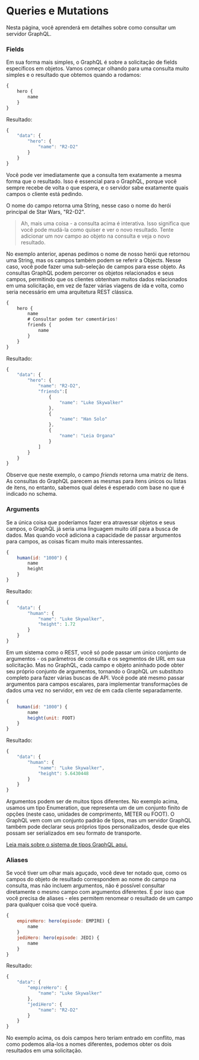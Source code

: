 # Queries e Mutations

Nesta página, você aprenderá em detalhes sobre como consultar um servidor GraphQL.

### Fields

Em sua forma mais simples, o GraphQL é sobre a solicitação de fields específicos em objetos. Vamos começar olhando para uma consulta muito simples e o resultado que obtemos quando a rodamos:

```javascript
{
    hero {
        name
    }
}
```

Resultado:

```javascript
{
    "data": {
        "hero": {
            "name": "R2-D2"
        }
    }
}
```

Você pode ver imediatamente que a consulta tem exatamente a mesma forma que o resultado. Isso é essencial para o GraphQL, porque você sempre recebe de volta o que espera, e o servidor sabe exatamente quais campos o cliente está pedindo.

O nome do campo retorna uma String, nesse caso o nome do herói principal de Star Wars, "R2-D2".

> Ah, mais uma coisa - a consulta acima é interativa. Isso significa que você pode mudá-la como quiser e ver o novo resultado. Tente adicionar um nov campo ao objeto na consulta e veja o novo resultado.

No exemplo anterior, apenas pedimos o nome de nosso herói que retornou uma String, mas os campos também podem se referir a Objects. Nesse caso, você pode fazer uma sub-seleção de campos para esse objeto. As consultas GraphQL podem percorrer os objetos relacionados e seus campos, permitindo que os clientes obtenham muitos dados relacionados em uma solicitação, em vez de fazer várias viagens de ida e volta, como seria necessário em uma arquitetura REST clássica.

```javascript
{
    hero {
        name
        # Consultar podem ter comentários!
        friends {
            name
        }
    }
}
```

Resultado:

```javascript
{
    "data": {
        "hero": {
            "name": "R2-D2",
            "friends":[
                {
                    "name": "Luke Skywalker"
                },
                {
                    "name": "Han Solo"
                },
                {
                    "name": "Leia Organa"
                }
            ]
        }
    }
}
```

Observe que neste exemplo, o campo *friends* retorna uma matriz de itens. As consultas do GraphQL parecem as mesmas para itens únicos ou listas de itens, no entanto, sabemos qual deles é esperado com base no que é indicado no schema.

### Arguments

Se a única coisa que poderíamos fazer era atravessar objetos e seus campos, o GraphQL já seria uma linguagem muito útil para a busca de dados. Mas quando você adiciona a capacidade de passar argumentos para campos, as coisas ficam muito mais interessantes.

```javascript
{
    human(id: "1000") {
        name
        height
    }
}
```

Resultado:

```javascript
{
    "data": {
        "human": {
            "name": "Luke Skywalker",
            "height": 1.72
        }
    }
}
```

Em um sistema como o REST, você só pode passar um único conjunto de argumentos - os parâmetros de consulta e os segmentos de URL em sua solicitação. Mas no GraphQL, cada campo e objeto aninhado pode obter seu próprio conjunto de argumentos, tornando o GraphQL um substituto completo para fazer várias buscas de API. Você pode até mesmo passar argumentos para campos escalares, para implementar transformações de dados uma vez no servidor, em vez de em cada cliente separadamente.

```javascript
{
    human(id: "1000") {
        name
        height(unit: FOOT)
    }
}
```

Resultado:

```javascript
{
    "data": {
        "human": {
            "name": "Luke Skywalker",
            "height": 5.6430448
        }
    }
}
```

Argumentos podem ser de muitos tipos diferentes. No exemplo acima, usamos um tipo Enumeration, que representa um de um conjunto finito de opções (neste caso, unidades de comprimento, METER ou FOOT). O GraphQL vem com um conjunto padrão de tipos, mas um servidor GraphQL também pode declarar seus próprios tipos personalizados, desde que eles possam ser serializados em seu formato de transporte.

[Leia mais sobre o sistema de tipos GraphQL aqui.](schema)

### Aliases

Se você tiver um olhar mais aguçado, você deve ter notado que, como os campos do objeto de resultado correspondem ao nome do campo na consulta, mas não incluem argumentos, não é possível consultar diretamente o mesmo campo com argumentos diferentes. É por isso que você precisa de aliases - eles permitem renomear o resultado de um campo para qualquer coisa que você queira.

```javascript
{
    empireHero: hero(episode: EMPIRE) {
        name
    }
    jediHero: hero(episode: JEDI) {
        name
    }
}
```

Resultado:

```javascript
{
    "data": {
        "empireHero": {
            "name": "Luke Skywalker"
        },
        "jediHero": {
            "name": "R2-D2"
        }
    }
}
```

No exemplo acima, os dois campos hero teriam entrado em conflito, mas como podemos alia-los a nomes diferentes, podemos obter os dois resultados em uma solicitação.